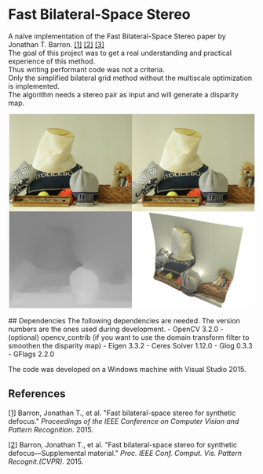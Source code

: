 # Fast Bilateral-Space Stereo
A naïve implementation of the Fast Bilateral-Space Stereo paper by Jonathan T. Barron. [[1]](http://jonbarron.info/BarronCVPR2015.pdf) [[2]](http://jonbarron.info/BarronCVPR2015_supp.pdf) [[3]](http://jonbarron.info/)   
The goal of this project was to get a real understanding and practical experience of this method.  
Thus writing performant code was not a criteria.  
Only the simplified bilateral grid method without the multiscale optimization is implemented.  
The algorithm needs a stereo pair as input and will generate a disparity map.

<p align="center">
<img src="data/middlebury_summary.jpg" width="500"> 
</p>
## Dependencies
The following dependencies are needed.  
The version numbers are the ones used during development.  
- OpenCV 3.2.0
  - (optional) opencv_contrib (if you want to use the domain transform filter to smoothen the disparity map)
- Eigen 3.3.2
- Ceres Solver 1.12.0
  - Glog 0.3.3
  - GFlags 2.2.0

The code was developed on a Windows machine with Visual Studio 2015.  

## References
[[1]](http://jonbarron.info/BarronCVPR2015.pdf) Barron, Jonathan T., et al. "Fast bilateral-space stereo for synthetic defocus." *Proceedings of the IEEE Conference on Computer Vision and Pattern Recognition.* 2015.

[[2]](http://jonbarron.info/BarronCVPR2015_supp.pdf) Barron, Jonathan T., et al. "Fast bilateral-space stereo for synthetic defocus—Supplemental material." *Proc. IEEE Conf. Comput. Vis. Pattern Recognit.(CVPR).* 2015.